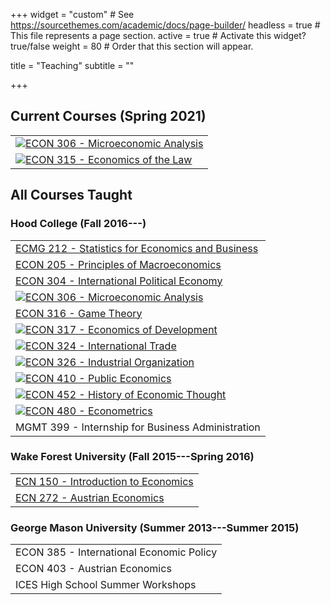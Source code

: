 +++
widget = "custom"  # See https://sourcethemes.com/academic/docs/page-builder/
headless = true  # This file represents a page section.
active = true  # Activate this widget? true/false
weight = 80  # Order that this section will appear.

title = "Teaching"
subtitle = ""

+++

## Current Courses (Spring 2021)

|     |
|:----|
| ![](https://nostalgic-mcnulty-931307.netlify.app/img/micro_hex.png)[ECON 306 - Microeconomic Analysis](http://microS21.classes.ryansafner.com) |
| ![](https://nostalgic-mcnulty-931307.netlify.app/img/micro_hex.png)[ECON 315 - Economics of the Law](http://lawS21.classes.ryansafner.com) |

## All Courses Taught

### Hood College (Fall 2016---)

|     |
|:----|
| [ECMG 212 - Statistics for Economics and Business](courses/ECMG212) |
| [ECON 205 - Principles of Macroeconomics](courses/ECON205) |
| [ECON 304 - International Political Economy](courses/ECON304) |
| ![](https://nostalgic-mcnulty-931307.netlify.app/img/micro_hex.png)[ECON 306 - Microeconomic Analysis](http://microF20.classes.ryansafner.com) |
| [ECON 316 - Game Theory](courses/ECON316) |
| ![](https://nostalgic-mcnulty-931307.netlify.app/img/dev_hex.png)[ECON 317 - Economics of Development](https://devf19.classes.ryansafner.com) |
| ![](https://nostalgic-mcnulty-931307.netlify.app/img/trade_hex.png)[ECON 324 - International Trade](http://tradeF20.classes.ryansafner.com) |
| ![](https://nostalgic-mcnulty-931307.netlify.app/img/io_hex.png)[ECON 326 - Industrial Organization](https://ios20.classes.ryansafner.com) |
| ![](https://nostalgic-mcnulty-931307.netlify.app/img/public_hex.png)[ECON 410 - Public Economics](https://publics20.classes.ryansafner.com) |
| ![](https://nostalgic-mcnulty-931307.netlify.app/img/thought_hex.png)[ECON 452 - History of Economic Thought](http://thoughtF20.classes.ryansafner.com) |
| ![](https://nostalgic-mcnulty-931307.netlify.app/img/metrics_hex.png)[ECON 480 - Econometrics](http://metricsF20.classes.ryansafner.com) |
| MGMT 399 - Internship for Business Administration |

### Wake Forest University (Fall 2015---Spring 2016)

|     |
|:----|
| [ECN 150 - Introduction to Economics](https://www.dropbox.com/s/w03rizmeov387tb/ECN_150C_Syllabus_Safner.pdf?dl=0) |
| [ECN 272 - Austrian Economics](https://www.dropbox.com/s/f1ddw84rggv7zod/Austrian_Economics_Syllabus.pdf?dl=0) |

### George Mason University (Summer 2013---Summer 2015)

|     |
|:----|
| ECON 385 - International Economic Policy |
| ECON 403 - Austrian Economics |
| ICES High School Summer Workshops |
